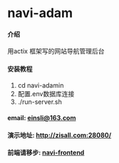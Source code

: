 # navi-adam

#### 介绍
用actix 框架写的网站导航管理后台

#### 安装教程

1.  cd navi-adamin
2.  配置.env数据库连接
3.  ./run-server.sh

#### email: einsli@163.com

#### 演示地址: http://zisall.com:28080/
#### 前端请移步: <a href="https://github.com/einsli/navi-frontend">navi-frontend</a>
